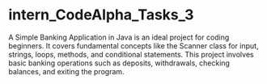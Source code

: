 # intern_CodeAlpha_Tasks_3



A Simple Banking Application in Java is an ideal project for coding
beginners. It covers fundamental concepts like the Scanner class for
input, strings, loops, methods, and conditional statements. This
project involves basic banking operations such as deposits,
withdrawals, checking balances, and exiting the program.

